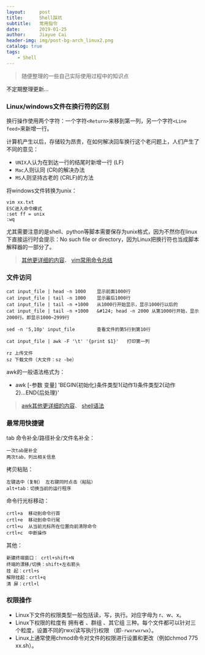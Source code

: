```yaml
---
layout:     post
title:      Shell踩坑
subtitle:   常用指令
date:       2019-01-25
author:     Jiayue Cai
header-img: img/post-bg-arch_linux2.png
catalog: true
tags:
    - Shell
---
```


> 随便整理的一些自己实际使用过程中的知识点

不定期整理更新...

### Linux/windows文件在换行符的区别

换行操作使用两个字符：一个字符`<Return>`来移到第一列，另一个字符`<Line feed>`来新增一行。

计算机产生以后，存储较为昂贵，在如何解决回车换行这个老问题上，人们产生了不同的意见：
- `UNIX`人认为在到达一行的结尾时新增一行<Line feed> (LF)
- `Mac`人则认同<Return> (CR)的解决办法
- `MS`人则坚持古老的<Return><Line feed> (CRLF)的方法

将windows文件转换为unix：

	vim xx.txt
	ESC进入命令模式
	:set ff = unix
	:wq

尤其需要注意的是shell、python等脚本需要保存为unix格式，因为不然你在linux下直接运行时会提示：No such file or directory，因为Linux把换行符也当成脚本解释器的一部分了。

> [其他更详细的内容](https://www.cnblogs.com/ywl925/p/3915466.html)、
> [vim常用命令总结](https://www.cnblogs.com/yangjig/p/6014198.html)

### 文件访问

	cat input_file | head -n 1000    显示前面1000行 
	cat input_file | tail -n 1000    显示最后1000行
	cat input_file | tail -n +1000   从1000行开始显示，显示1000行以后的
	cat input_file | tail -n +1000   &#124; head -n 2000 从第1000行开始，显示2000行。即显示1000~2999行
	
	sed -n '5,10p' input_file        查看文件的第5行到第10行
	
	cat input_file | awk -F '\t' '{print $1}'   打印第一列
	
	rz 上传文件
	sz 下载文件（大文件：sz -be）
	
awk的一般语法格式为：
- awk [-参数 变量] 'BEGIN{初始化}条件类型1{动作1}条件类型2{动作2}...END{后处理}'

> [awk其他更详细的内容](https://www.cnblogs.com/ywl925/p/3904436.html)、
> [shell语法](https://www.cnblogs.com/ywl925/p/3948310.html)

### 最常用快捷键

tab 命令补全/路径补全/文件名补全：

	一次tab是补全
	两次tab，列出相关信息

拷贝粘贴：

	左键选中（复制） 左右键同时点击（粘贴）
	alt+tab：切换当前的运行程序

命令行光标移动：

	crtl+a	移动到命令行首
	crtl+e	移动到命令行尾
	crtl+u	从当前光标所在位置向前清除命令
	crtl+c	中断操作

其他：

	新建终端窗口： crtl+shift+N
	终端的漂移/切换：shift+左右箭头
	挂 起：crtl+s
	解除挂起：crtl+q
	清 屏：crtl+l

### 权限操作

- Linux下文件的权限类型一般包括读，写，执行。对应字母为 r、w、x。
- Linux下权限的粒度有 拥有者 、群组 、其它组 三种。每个文件都可以针对三个粒度，设置不同的rwx(读写执行)权限 （即`-rwxrwxrwx`）。
- Linux上通常使用chmod命令对文件的权限进行设置和更改（例如chmod 775 xx.sh）。

















